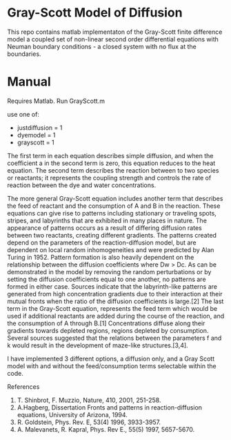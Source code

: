 
Gray-Scott Model of Diffusion
===============

This repo contains matlab implementaton of the Gray-Scott finite difference model a coupled set of non-linear second order differential equations with Neuman boundary conditions - a closed system with no flux at the boundaries.

Manual
======

Requires Matlab.  Run GrayScott.m

use one of: 

* justdiffusion = 1
* dyemodel = 1 
* grayscott = 1	


The first term in each equation describes simple diffusion, and when the coefficient a in the second term is zero, this equation reduces to the heat equation.  The second term describes the reaction between to two species or reactants; it represents the coupling strength and controls the rate of reaction between the dye and water concentrations.	

The more general Gray-Scott equation includes another term that describes the feed of reactant and the consumption of A and B in the reaction.  These equations can give rise to patterns including stationary or traveling spots, stripes, and labyrinths that are exhibited in many places in nature.  The appearance of patterns occurs as a result of differing diffusion rates between two reactants, creating different gradients.  The patterns created depend on the parameters of the reaction-diffusion model, but are dependent on local random inhomogeneities and were predicted by Alan Turing in 1952.  Pattern formation is also heavily dependent on the relationship between the diffusion coefficients where Dw > Dc.  As can be demonstrated in the model by removing the random perturbations or by setting the diffusion coefficients equal to one another, no patterns are formed in either case.  Sources indicate that the labyrinth-like patterns are generated from high concentration gradients due to their interaction at their mutual fronts when the ratio of the diffusion coefficients is large.[2]  The last term in the Gray-Scott equation, represents the feed term which would be used if additional reactants are added during the course of the reaction, and the consumption of A through B.[1]  Concentrations diffuse along their gradients towards depleted regions, regions depleted by consumption.  Several sources suggested that the relations between the parameters f and k would result in the development of maze-like structures.[3,4].    

I have implemented 3 different options, a diffusion only, and a Gray Scott model with and without the feed/consumption terms selectable within the code.  


References 

1. T. Shinbrot, F. Muzzio, Nature, 410, 2001, 251-258.
1. A.Hagberg, Dissertation Fronts and patterns in reaction-diffusion equations, University of Arizona, 1994.
1. R. Goldstein, Phys. Rev. E, 53(4) 1996, 3933-3957.
1. A. Malevanets, R. Kapral, Phys. Rev E., 55(5) 1997, 5657-5670.